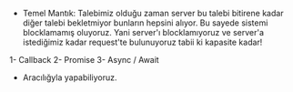 - Temel Mantık: Talebimiz olduğu zaman server bu talebi bitirene kadar diğer talebi bekletmiyor bunların hepsini alıyor. Bu sayede sistemi blocklamamış oluyoruz. Yani server'ı blocklamıyoruz ve server'a istediğimiz kadar request'te bulunuyoruz tabii ki kapasite kadar!

1- Callback
2- Promise
3- Async / Await

- Aracılığyla yapabiliyoruz.